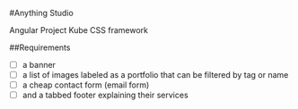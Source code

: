 #Anything Studio

Angular Project
Kube CSS framework


##Requirements

- [ ] a banner
- [ ] a list of images labeled as a portfolio that can be filtered by tag or name
- [ ] a cheap contact form (email form)
- [ ] and a tabbed footer explaining their services